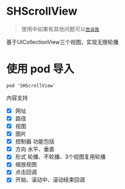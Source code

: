 # SHScrollView

> 使用中如果有其他问题可以[`告诉我`](https://github.com/CCSH/SHScrollView/issues/new)

基于UICollectionView三个视图，实现无限轮播
# 使用 pod 导入
```
pod 'SHScrollView'
```
内容支持
- [x] 网址
- [x] 路径
- [x] 视图
- [x] 图片
- [x] 控制器
功能包括
- [x] 方向 水平、垂直
- [x] 形式 轮播、不轮播、3个视图复用轮播
- [x] 缩放视图
- [x] 点击回调
- [x] 开始、滚动中、滚动结束回调
